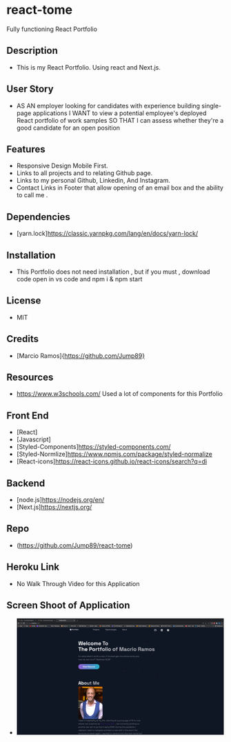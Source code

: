 # react-tome
Fully functioning  React Portfolio

## Description 

* This is my React Portfolio. Using react and Next.js.

## User Story 

* AS AN employer looking for candidates with experience building single-page applications
I WANT to view a potential employee's deployed React portfolio of work samples
SO THAT I can assess whether they're a good candidate for an open position

## Features

* Responsive Design Mobile First.
* Links to all projects and to relating Github page.
* Links to my personal Github, Linkedin, And Instagram.
* Contact Links in Footer that allow opening of an email box and the ability to call me . 

## Dependencies

* [yarn.lock]https://classic.yarnpkg.com/lang/en/docs/yarn-lock/

## Installation

* This Portfolio does not need installation , but if you must , download code open in vs code and npm i & npm start

## License

* MIT 


## Credits 

* [Marcio Ramos]{https://github.com/Jump89}

## Resources 

* https://www.w3schools.com/  Used a lot of components for this Portfolio

## Front End

* [React]
* [Javascript]
* [Styled-Components]https://styled-components.com/
* [Styled-Normlize]https://www.npmjs.com/package/styled-normalize
* [React-icons]https://react-icons.github.io/react-icons/search?q=di

## Backend

* [node.js]https://nodejs.org/en/
* [Next.js]https://nextjs.org/

## Repo

* (https://github.com/Jump89/react-tome)

## Heroku Link

* No Walk Through Video for this Application

## Screen Shoot of Application

* ![](./public/images/landing.png)
